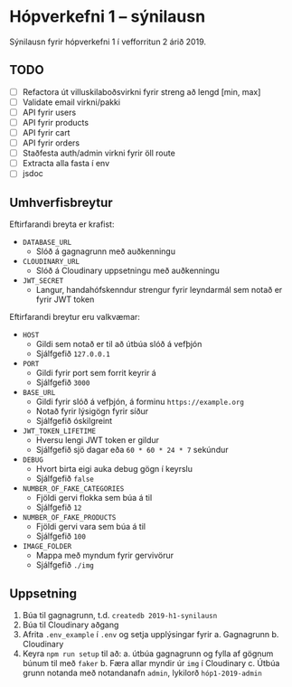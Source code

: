 # Hópverkefni 1 – sýnilausn

Sýnilausn fyrir hópverkefni 1 í vefforritun 2 árið 2019.

## TODO

* [ ] Refactora út villuskilaboðsvirkni fyrir streng að lengd [min, max]
* [ ] Validate email virkni/pakki
* [ ] API fyrir users
* [ ] API fyrir products
* [ ] API fyrir cart
* [ ] API fyrir orders
* [ ] Staðfesta auth/admin virkni fyrir öll route
* [ ] Extracta alla fasta í env
* [ ] jsdoc

## Umhverfisbreytur

Eftirfarandi breyta er krafist:

* `DATABASE_URL`
  * Slóð á gagnagrunn með auðkenningu
* `CLOUDINARY_URL`
  * Slóð á Cloudinary uppsetningu með auðkenningu
* `JWT_SECRET`
  * Langur, handahófskenndur strengur fyrir leyndarmál sem notað er fyrir JWT token

Eftirfarandi breytur eru valkvæmar:

* `HOST`
  * Gildi sem notað er til að útbúa slóð á vefþjón
  * Sjálfgefið `127.0.0.1`
* `PORT`
  * Gildi fyrir port sem forrit keyrir á
  * Sjálfgefið `3000`
* `BASE_URL`
  * Gildi fyrir slóð á vefþjón, á forminu `https://example.org`
  * Notað fyrir lýsigögn fyrir síður
  * Sjálfgefið óskilgreint
* `JWT_TOKEN_LIFETIME`
  * Hversu lengi JWT token er gildur
  * Sjálfgefið sjö dagar eða `60 * 60 * 24 * 7` sekúndur
* `DEBUG`
  * Hvort birta eigi auka debug gögn í keyrslu
  * Sjálfgefið `false`
* `NUMBER_OF_FAKE_CATEGORIES`
  * Fjöldi gervi flokka sem búa á til
  * Sjálfgefið `12`
* `NUMBER_OF_FAKE_PRODUCTS`
  * Fjöldi gervi vara sem búa á til
  * Sjálfgefið `100`
* `IMAGE_FOLDER`
  * Mappa með myndum fyrir gervivörur
  * Sjálfgefið `./img`

## Uppsetning

1. Búa til gagnagrunn, t.d. `createdb 2019-h1-synilausn`
2. Búa til Cloudinary aðgang
3. Afrita `.env_example` í `.env` og setja upplýsingar fyrir
  a. Gagnagrunn
  b. Cloudinary
4. Keyra `npm run setup` til að:
  a. útbúa gagnagrunn og fylla af gögnum búnum til með `faker`
  b. Færa allar myndir úr `img` í Cloudinary
  c. Útbúa grunn notanda með notandanafn `admin`, lykilorð `hóp1-2019-admin`

